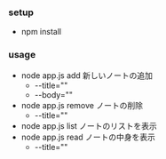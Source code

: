 ### setup
  - npm install

### usage
  - node app.js add     新しいノートの追加
      - --title=""
      - --body=""
  - node app.js remove  ノートの削除
      - --title=""
  - node app.js list    ノートのリストを表示
  - node app.js read    ノートの中身を表示
      - --title=""
